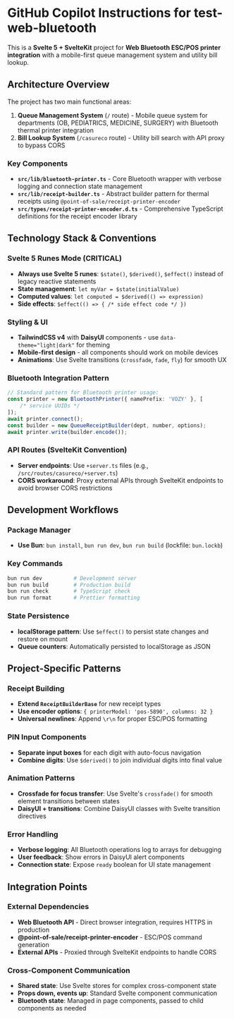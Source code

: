 # GitHub Copilot Instructions for test-web-bluetooth

This is a **Svelte 5 + SvelteKit** project for **Web Bluetooth ESC/POS printer integration** with a mobile-first queue management system and utility bill lookup.

## Architecture Overview

The project has two main functional areas:

1. **Queue Management System** (`/` route) - Mobile queue system for departments (OB, PEDIATRICS, MEDICINE, SURGERY) with Bluetooth thermal printer integration
2. **Bill Lookup System** (`/casureco` route) - Utility bill search with API proxy to bypass CORS

### Key Components

- **`src/lib/bluetooth-printer.ts`** - Core Bluetooth wrapper with verbose logging and connection state management
- **`src/lib/receipt-builder.ts`** - Abstract builder pattern for thermal receipts using `@point-of-sale/receipt-printer-encoder`
- **`src/types/receipt-printer-encoder.d.ts`** - Comprehensive TypeScript definitions for the receipt encoder library

## Technology Stack & Conventions

### Svelte 5 Runes Mode (CRITICAL)

- **Always use Svelte 5 runes**: `$state()`, `$derived()`, `$effect()` instead of legacy reactive statements
- **State management**: `let myVar = $state(initialValue)`
- **Computed values**: `let computed = $derived(() => expression)`
- **Side effects**: `$effect(() => { /* side effect code */ })`

### Styling & UI

- **TailwindCSS v4** with **DaisyUI** components - use `data-theme="light|dark"` for theming
- **Mobile-first design** - all components should work on mobile devices
- **Animations**: Use Svelte transitions (`crossfade`, `fade`, `fly`) for smooth UX

### Bluetooth Integration Pattern

```typescript
// Standard pattern for Bluetooth printer usage:
const printer = new BluetoothPrinter({ namePrefix: 'VOZY' }, [
	/* service UUIDs */
]);
await printer.connect();
const builder = new QueueReceiptBuilder(dept, number, options);
await printer.write(builder.encode());
```

### API Routes (SvelteKit Convention)

- **Server endpoints**: Use `+server.ts` files (e.g., `/src/routes/casureco/+server.ts`)
- **CORS workaround**: Proxy external APIs through SvelteKit endpoints to avoid browser CORS restrictions

## Development Workflows

### Package Manager

- **Use Bun**: `bun install`, `bun run dev`, `bun run build` (lockfile: `bun.lockb`)

### Key Commands

```bash
bun run dev          # Development server
bun run build        # Production build
bun run check        # TypeScript check
bun run format       # Prettier formatting
```

### State Persistence

- **localStorage pattern**: Use `$effect()` to persist state changes and restore on mount
- **Queue counters**: Automatically persisted to localStorage as JSON

## Project-Specific Patterns

### Receipt Building

- **Extend `ReceiptBuilderBase`** for new receipt types
- **Use encoder options**: `{ printerModel: 'pos-5890', columns: 32 }`
- **Universal newlines**: Append `\r\n` for proper ESC/POS formatting

### PIN Input Components

- **Separate input boxes** for each digit with auto-focus navigation
- **Combine digits**: Use `$derived()` to join individual digits into final value

### Animation Patterns

- **Crossfade for focus transfer**: Use Svelte's `crossfade()` for smooth element transitions between states
- **DaisyUI + transitions**: Combine DaisyUI classes with Svelte transition directives

### Error Handling

- **Verbose logging**: All Bluetooth operations log to arrays for debugging
- **User feedback**: Show errors in DaisyUI alert components
- **Connection state**: Expose `ready` boolean for UI state management

## Integration Points

### External Dependencies

- **Web Bluetooth API** - Direct browser integration, requires HTTPS in production
- **@point-of-sale/receipt-printer-encoder** - ESC/POS command generation
- **External APIs** - Proxied through SvelteKit endpoints to handle CORS

### Cross-Component Communication

- **Shared state**: Use Svelte stores for complex cross-component state
- **Props down, events up**: Standard Svelte component communication
- **Bluetooth state**: Managed in page components, passed to child components as needed
